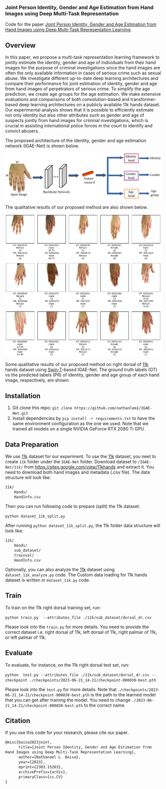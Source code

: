 ### Joint Person Identity, Gender and Age Estimation from Hand Images using Deep Multi-Task Representation

Code for the paper [Joint Person Identity, Gender and Age Estimation from Hand Images using Deep Multi-Task Representation Learning](https://arxiv.org/abs/2303.15263).


## Overview
In this paper, we propose a multi-task representation learning framework to jointly estimate the identity, gender and age of individuals from their hand images for the purpose of criminal investigations since the hand images are often the only available information in cases of serious crime such as sexual abuse. We investigate different up-to-date deep learning architectures and compare their performance for joint estimation of identity, gender and age from hand images of perpetrators of serious crime. To simplify the age prediction, we create age groups for the age estimation. We make extensive evaluations and comparisons of both convolution-based and transformer-based deep learning architectures on a publicly available 11k hands dataset. Our experimental analysis shows that it is possible to efficiently estimate not only identity but also other attributes such as gender and age of suspects jointly from hand images for criminal investigations, which is crucial in assisting international police forces in the court to identify and convict abusers. 

The proposed architecture of the identity, gender and age estimation network (IGAE-Net) is shown below.

![](./doc_images/IGAE-Net-iga.png)



The qualitative results of our proposed method are also shown below. 

![](./doc_images/sample_result_GT_PR.png)

Some qualitative results of our proposed method on right dorsal of [11k](https://sites.google.com/view/11khands) hands dataset using [Swin-T](https://arxiv.org/abs/2103.14030)-based IGAE-Net. The ground truth labels (GT) vs the predicted labels (PR) of identity, gender and age group of each hand image, respectively, are shown.


## Installation

1. Git clone this repo: `git clone https://github.com/nathanlem1/IGAE-Net.git`
2. Install dependencies by `pip install -r requirements.txt` to have the same environment configuration as the one we used. Note that we trained all models on a single NVIDIA GeForce RTX 2080 Ti GPU.


## Data Preparation
We use [11k](https://sites.google.com/view/11khands) dataset for our experiment. To use the [11k](https://sites.google.com/view/11khands) dataset, you neet to create `11k` folder under the `IGAE-Net` folder. Download dataset to `/IGAE-Net/11k/` from https://sites.google.com/view/11khands and extract it. You need to download both hand images and metadata (.csv file). The data structure will look like:

```
11k/
    Hands/
    HandInfo.csv
```
Then you can run following code to prepare (split) the 11k dataset: 

`python dataset_11k_split.py`

After running `python dataset_11k_split.py`, the 11k folder data structure will look like:

```
11k/
    Hands/
    sub_dataset/
    trainval/
    HandInfo.csv
```


Optionally, you can also analyze the [11k](https://sites.google.com/view/11khands) dataset using `dataset_11k_analyze.py` code. The Custom data loading for 11k hands dataset is written in `dataset_11k.py` code.


## Train
To train on the 11k right dorsal training set, run:  

`python train.py  --attributes_file ./11k/sub_dataset/dorsal_dr.csv`

Please look into the `train.py` for more details. You need to provide the correct dataset i.e. right dorsal of 11k, left dorsal of 11k, right palmar of 11k, or left palmar of 11k.


## Evaluate
To evaluate, for instance, on the 11k right dorsal test set, run:

`python  test.py --attributes_file ./11k/sub_dataset/dorsal_dr.csv --checkpoint ./checkpoints/2023-06-21_14-21/checkpoint-000030-best.pth`

Please look into the `test.py` for more details. Note that `./checkpoints/2023-06-21_14-21/checkpoint-000030-best.pth` is the path to the learned model
that you can get after training the model. You need to change `./2023-06-21_14-21/checkpoint-000030-best.pth` to the correct name.


## Citation

If you use this code for your research, please cite our paper.

```
@misc{baisa2023joint,
      title={Joint Person Identity, Gender and Age Estimation from Hand Images using Deep Multi-Task Representation Learning}, 
      author={Nathanael L. Baisa},
      year={2023},
      eprint={2303.15263},
      archivePrefix={arXiv},
      primaryClass={cs.CV}
}
```